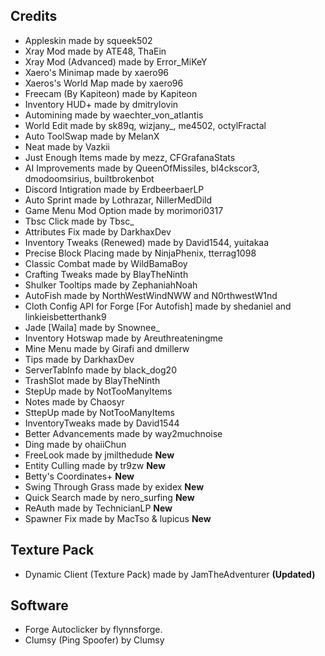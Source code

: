 ## Credits
- Appleskin made by squeek502
- Xray Mod made by ATE48, ThaEin
- Xray Mod (Advanced) made by Error_MiKeY
- Xaero's Minimap made by xaero96
- Xaeros's World Map made by xaero96
- Freecam (By Kapiteon) made by Kapiteon
- Inventory HUD+ made by dmitrylovin
- Automining made by waechter_von_atlantis
- World Edit made by sk89q, wizjany_, me4502, octylFractal
- Auto ToolSwap made by MelanX
- Neat made by Vazkii
- Just Enough Items made by mezz, CFGrafanaStats
- AI Improvements made by QueenOfMissiles, bl4ckscor3, dmodoomsirius, builtbrokenbot
- Discord Intigration made by ErdbeerbaerLP
- Auto Sprint made by Lothrazar, NillerMedDild
- Game Menu Mod Option made by morimori0317
- Tbsc Click made by Tbsc_
- Attributes Fix made by DarkhaxDev
- Inventory Tweaks (Renewed) made by David1544, yuitakaa 
- Precise Block Placing made by NinjaPhenix, tterrag1098
- Classic Combat made by WildBamaBoy          
- Crafting Tweaks made by BlayTheNinth          
- Shulker Tooltips made by ZephaniahNoah     
- AutoFish made by NorthWestWindNWW and N0rthwestW1nd      
- Cloth Config API for Forge [For Autofish] made by shedaniel and linkieisbetterthank9     
- Jade [Waila] made by Snownee_      
- Inventory Hotswap made by Areuthreateningme 
- Mine Menu made by Girafi and dmillerw
- Tips made by DarkhaxDev 
- ServerTabInfo made by black_dog20 
- TrashSlot made by BlayTheNinth 
- StepUp made by NotTooManyItems 
- Notes made by Chaosyr 
- SttepUp made by NotTooManyItems
- InventoryTweaks made by David1544
- Better Advancements made by way2muchnoise 
- Ding made by ohaiiChun
- FreeLook made by jmilthedude **New**
- Entity Culling made by tr9zw **New**
- Betty's Coordinates+ **New**
- Swing Through Grass made by exidex **New**
- Quick Search made by nero_surfing **New**
- ReAuth made by TechnicianLP **New**
- Spawner Fix made by MacTso & lupicus **New**
## Texture Pack
- Dynamic Client (Texture Pack) made by JamTheAdventurer **(Updated)**
## Software
- Forge Autoclicker by flynnsforge.
- Clumsy (Ping Spoofer) by Clumsy
